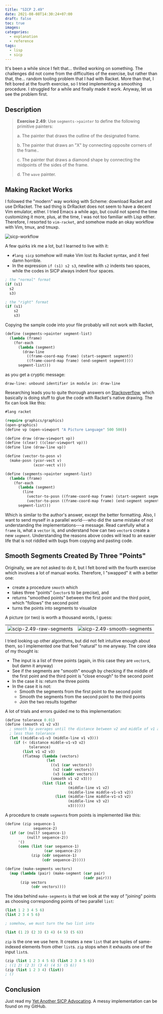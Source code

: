 ```yaml
---
title: "SICP 2.49"
date: 2021-08-08T14:30:24+07:00
draft: false
toc: true
images:
categories:
  - explanation
  - reference
tags:
  - lisp
  - sicp
---
```


It's been a while since I felt that... thrilled working on something. The
challenges did not come from the difficulties of the exercise, but rather than
that, the... random tooling problem that I had with Racket. More than that, I
felt bored at the fourth exercise, so I tried implementing a smoothing
procedure. I struggled for a while and finally made it work. Anyway, let us see
the problem first.

## Description

> **Exercise 2.49**: Use `segments->painter` to define the following primitive
> painters:
> 
> a. The painter that draws the outline of the designated frame.
> 
> b. The painter that draws an "X" by connecting opposite corners of the frame..
> 
> c. The painter that draws a diamond shape by connecting the midpoints of the
> sides of the frame.
> 
> d. The `wave` painter.

## Making Racket Works

I followed the "modern" way working with Scheme: download Racket and use
DrRacket. The sad thing is DrRacket does not seem to have a decent Vim emulator,
either. I tried Emacs a while ago, but could not spend the time customizing it
more, plus, at the time, I was not too familiar with Lisp either. Therefore, I
resorted to `vim-racket`, and somehow made an okay workflow with Vim, tmux,
and tmuxp.

![sicp-workflow](../images/sicp-workflow.png)

A few quirks irk me a lot, but I learned to live with it:

- `#lang sicp` somehow will make Vim lost its Racket syntax, and it feel damn
  horrible.
- In the expression `if (s1) s2 s3`, newline with `s2` indents two spaces, while
  the codes in SICP always indent four spaces.

```lisp
; the "normal" format
(if (s1)
  s2
  s3)

; the "right" format
(if (s1)
    s2
    s3)
```

Copying the sample code into your file probably will not work with Racket,

```lisp
(define (segments->painter segment-list)   
  (lambda (frame)
    (for-each
      (lambda (segment)
        (draw-line
          ((frame-coord-map frame) (start-segment segment))
          ((frame-coord-map frame) (end-segment segment))))
      segment-list)))
```

as you get a cryptic message:

```
draw-line: unbound identifier in module in: draw-line
```

Researching leads you to quite thorough answers on
[Stackoverflow](https://stackoverflow.com/questions/13592352/compiling-sicp-picture-exercises-in-drracket),
which basically is doing stuff to glue the code with Racket's native drawing.
The fix can look like this:

```lisp
#lang racket

(require graphics/graphics)
(open-graphics)
(define vp (open-viewport "A Picture Language" 500 500))

(define draw (draw-viewport vp))
(define (clear) ((clear-viewport vp)))
(define line (draw-line vp))

(define (vector-to-posn v)
  (make-posn (ycor-vect v)
             (xcor-vect v)))

(define (segments->painter segment-list)   
  (lambda (frame)
    (for-each
      (lambda (segment)
        (line
          (vector-to-posn ((frame-coord-map frame) (start-segment segment)))
          (vector-to-posn ((frame-coord-map frame) (end-segment segment)))))
      segment-list)))
```

Which is similar to the author's answer, except the better formatting. Also, I
want to send myself in a parallel world---who did the same mistake of not
understanding the implementations---a message. Read carefully what a `frame` is,
what a `vector` is, and understand how can two `vector`s create a new `segment`.
Understanding the reasons above codes will lead to an easier life that is not
riddled with bugs from copying and pasting code.

## Smooth Segments Created By Three "Points"

Originally, we are not asked to do it, but I felt bored with the fourth exercise
which involves a lot of manual works. Therefore, I "swapped" it with a better
one:

- create a procedure `smooth` which
- takes three "points" (`vector`s to be precise), and
- returns "smoothed points" between the first point and the third point, which
  "follows" the second point
- turns the points into segments to visualize

A picture (or two) is worth a thousand words, I guess:

|                                                                 |                                                                       |
| ---                                                             | ---                                                                   |
| ![scip-2.49-raw-segments](../images/scip-2.49-raw-segments.png) | ![sicp-2.49-smooth-segments](../images/sicp-2.49-smooth-segments.png) |

I tried looking up other algorithms, but did not felt intuitive enough about
them, so I implemented one that feel "natural" to me anyway. The core idea of
my thought is:

- The input is a list of three points (again, in this case they are `vector`s,
  but damn it anyway)
- See if the segments are "smooth" enough by checking if the middle of the
  first point and the third point is "close enough" to the second point
- In the case it is: return the three points
- In the case it is not:
    - Smooth the segments from the first point to the second point
    - Smooth the segments from the second point to the third points
    - Join the two results together

A lot of trials and errors guided me to this implementation:

```lisp
(define tolerance 0.01)
(define (smooth v1 v2 v3)
  ; smooth by averages until the distance between v2 and middle of v1 and v3 is
  ; less than tolerance
  (let ((middle-v1-v3 (middle-line v1 v3)))
    (if (< (distance middle-v1-v3 v2)
           tolerance)
        (list v1 v2 v3)
        (flatmap (lambda (vectors)
                   (let
                     ((v1 (car vectors))
                      (v2 (cadr vectors))
                      (v3 (caddr vectors)))
                     (smooth v1 v2 v3)))
                 (list (list v1
                             (middle-line v1 v2)
                             (middle-line middle-v1-v3 v2))
                       (list (middle-line middle-v1-v3 v2)
                             (middle-line v3 v2)
                             v3))))))
```

A procedure to create `segment`s  from points is implemented like this:

```lisp
(define (zip sequence-1
             sequence-2)
  (if (or (null? sequence-1)
          (null? sequence-2))
      '()
      (cons (list (car sequence-1)
                  (car sequence-2))
            (zip (cdr sequence-1)
                 (cdr sequence-2)))))

(define (make-segments vectors)
  (map (lambda (pair) (make-segment (car pair)
                                    (cadr pair)))
       (zip vectors
            (cdr vectors))))
```

The idea behind `make-segments` is that we look at the way of "joining"
points as choosing corresponding points of two parallel `list`:

```lisp
(list 1 2 3 4 5 6)
(list 2 3 4 5 6)

; somehow, we must turn the two list into

(list (1 2) (2 3) (3 4) (4 5) (5 6))
```

`zip` is the one we use here. It creates a new `list` that are tuples of
same-indexed elements from other `list`s. `zip` stops when it exhausts one of
the input `list`s.

```lisp
(zip (list 1 2 3 4 5 6) (list 2 3 4 5 6))
; ((1 2) (2 3) (3 4) (4 5) (5 6))
(zip (list 1 2 3 4) (list))
; ()
```

## Conclusion

Just read my [Yet Another SICP Advocating](../yet-another-sicp-advocating). A
messy implementation can be found on my GitHub.
